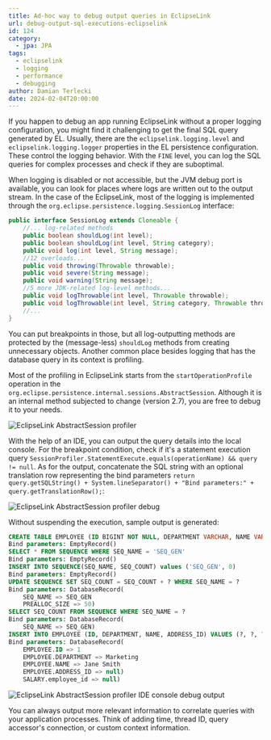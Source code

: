 ```yaml
---
title: Ad-hoc way to debug output queries in EclipseLink
url: debug-output-sql-executions-eclipselink
id: 124
category:
  - jpa: JPA
tags:
  - eclipselink
  - logging
  - performance
  - debugging
author: Damian Terlecki
date: 2024-02-04T20:00:00
---
```


If you happen to debug an app running EclipseLink without a proper logging configuration, you might
find it challenging to get the final SQL query generated by EL. Usually, there are the
`eclipselink.logging.level` and `eclipselink.logging.logger` properties in the EL persistence configuration.
These control the logging behavior. With the `FINE` level, you can log the SQL queries for complex processes and check if they are suboptimal.

When logging is disabled or not accessible, but the JVM debug port is available, you can look for places
where logs are written out to the output stream. In the case of the EclipseLink, most of the logging is
implemented through the `org.eclipse.persistence.logging.SessionLog` interface:

```java
public interface SessionLog extends Cloneable {
    //... log-related methods
    public boolean shouldLog(int level);
    public boolean shouldLog(int level, String category);
    public void log(int level, String message);
    //12 overloads...
    public void throwing(Throwable throwable);
    public void severe(String message);
    public void warning(String message);
    //5 more JDK-related log-level methods...
    public void logThrowable(int level, Throwable throwable);
    public void logThrowable(int level, String category, Throwable throwable);
    //...
}
```
You can put breakpoints in those, but all log-outputting methods are protected by the (message-less) `shouldLog` methods
from creating unnecessary objects. Another common place besides logging that has the database query in its context is profiling.

Most of the profiling in EclipseLink starts from the  `startOperationProfile` operation in the 
`org.eclipse.persistence.internal.sessions.AbstractSession`. Although it is an internal method subjected to change (version 2.7),
you are free to debug it to your needs.

<img src="/img/hq/debug-profiling-eclipselink.png" title="EclipseLink AbstractSession profiler" alt="EclipseLink AbstractSession profiler">

With the help of an IDE, you can output the query details into the local console.
For the breakpoint condition, check if it's a statement execution query `SessionProfiler.StatementExecute.equals(operationName) && query != null`.
As for the output, concatenate the SQL string with an optional translation row representing the bind parameters `return query.getSQLString() + System.lineSeparator() + "Bind parameters:" + query.getTranslationRow();`:

<img src="/img/hq/debug-output-sql-executions-eclipselink.png" title="EclipseLink AbstractSession profiler debug" alt="EclipseLink AbstractSession profiler debug">

Without suspending the execution, sample output is generated:

```sql
CREATE TABLE EMPLOYEE (ID BIGINT NOT NULL, DEPARTMENT VARCHAR, NAME VARCHAR, ADDRESS_ID BIGINT, PRIMARY KEY (ID))
Bind parameters: EmptyRecord()
SELECT * FROM SEQUENCE WHERE SEQ_NAME = 'SEQ_GEN'
Bind parameters: EmptyRecord()
INSERT INTO SEQUENCE(SEQ_NAME, SEQ_COUNT) values ('SEQ_GEN', 0)
Bind parameters: EmptyRecord()
UPDATE SEQUENCE SET SEQ_COUNT = SEQ_COUNT + ? WHERE SEQ_NAME = ?
Bind parameters: DatabaseRecord(
	SEQ_NAME => SEQ_GEN
	PREALLOC_SIZE => 50)
SELECT SEQ_COUNT FROM SEQUENCE WHERE SEQ_NAME = ?
Bind parameters: DatabaseRecord(
	SEQ_NAME => SEQ_GEN)
INSERT INTO EMPLOYEE (ID, DEPARTMENT, NAME, ADDRESS_ID) VALUES (?, ?, ?, ?)
Bind parameters: DatabaseRecord(
	EMPLOYEE.ID => 1
	EMPLOYEE.DEPARTMENT => Marketing
	EMPLOYEE.NAME => Jane Smith
	EMPLOYEE.ADDRESS_ID => null)
	SALARY.employee_id => null)
```

<img src="/img/hq/debug-profiling-console-eclipselink.png" title="EclipseLink AbstractSession profiler IDE console debug output" alt="EclipseLink AbstractSession profiler IDE console debug output">

You can always output more relevant information to correlate queries with your application processes.
Think of adding time, thread ID, query accessor's connection, or custom context information.